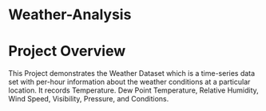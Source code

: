 # Weather-Analysis
# Project Overview
This Project demonstrates the Weather Dataset which is a time-series data set with per-hour information about the weather conditions at a particular location. It records Temperature. Dew Point Temperature, Relative Humidity, Wind Speed, Visibility, Pressure, and Conditions. 


